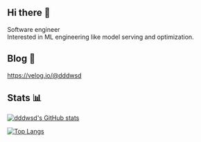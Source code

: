 ## Hi there 👋

Software engineer <br>
Interested in ML engineering like model serving and optimization.

## Blog 📃
https://velog.io/@dddwsd

## Stats 📊 
[![dddwsd's GitHub stats](https://github-readme-stats.vercel.app/api?username=dddwsd)](https://github.com/anuraghazra/github-readme-stats)

[![Top Langs](https://github-readme-stats.vercel.app/api/top-langs/?username=dddwsd&layout=compact)](https://github.com/anuraghazra/github-readme-stats)


<!--
**dddwsd/dddwsd** is a ✨ _special_ ✨ repository because its `README.md` (this file) appears on your GitHub profile.

Here are some ideas to get you started:

- 🔭 I’m currently working on ...
- 🌱 I’m currently learning ...
- 👯 I’m looking to collaborate on ...
- 🤔 I’m looking for help with ...
- 💬 Ask me about ...
- 📫 How to reach me: ...
- 😄 Pronouns: ...
-  Fun fact: ...
-->
